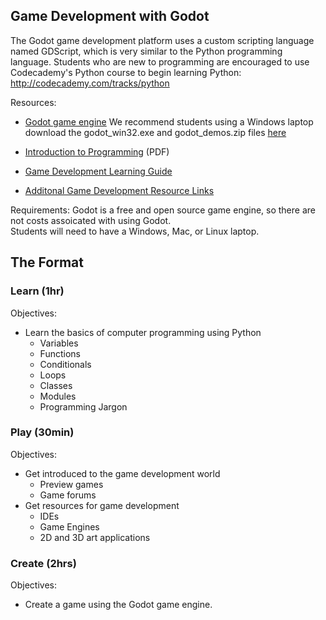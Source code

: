 ## Game Development with Godot

The Godot game development platform uses a custom scripting language named GDScript, which is very similar to the Python programming language.  Students who are new to programming are encouraged to use Codecademy's Python course to begin learning Python: <http://codecademy.com/tracks/python>

Resources:
* [Godot game engine](http://www.godotengine.org/)
    We recommend students using a Windows laptop download the godot_win32.exe and godot_demos.zip files [here](http://www.godotengine.org/projects/godot-engine/documents)

* [Introduction to Programming](https://dl.dropboxusercontent.com/u/9362458/CoderDojoMcDonough/coderdojo_learn.pdf) (PDF)
* [Game Development Learning Guide](https://github.com/TutorialDoctor/Software_Development)

* [Additonal Game Development Resource Links](https://github.com/CoderDojoMcDonough/Documentation/blob/master/Exploratory_Sessions/Game%20Development%20Resources.md)

Requirements:
Godot is a free and open source game engine, so there are not costs assoicated with using Godot.  
Students will need to have a Windows, Mac, or Linux laptop.

## The Format

### Learn (1hr)
Objectives:

- Learn the basics of computer programming using Python
	- 	Variables
	-  Functions
	-  Conditionals
	-  Loops
	-  Classes
	-  Modules
	-  Programming Jargon

### Play (30min)
Objectives:

- Get introduced to the game development world
	- Preview games
	- Game forums 	
- Get resources for game development
	- IDEs
	- Game Engines
	- 2D and 3D art applications 		

### Create (2hrs)
Objectives:

- Create a game using the Godot game engine.
